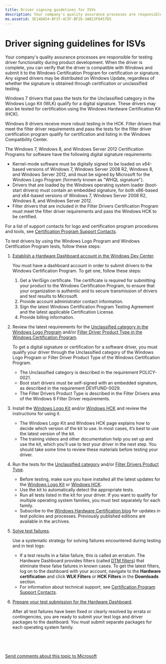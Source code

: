 ```yaml
---
title: Driver signing guidelines for ISVs
description: Your company's quality assurance processes are responsible for testing driver functionality during product development.
ms.assetid: 3E14DA54-8F37-4C5F-BF26-3AB13F8457D5
---
```


# Driver signing guidelines for ISVs


Your company's quality assurance processes are responsible for testing driver functionality during product development. When the driver is complete, you can verify that the driver is compatible with Windows and submit it to the Windows Certification Program for certification or signature. Any signed drivers may be distributed on Windows Update, regardless of whether the signature is obtained through certification or unclassified testing.

Windows 7 drivers that pass the tests for the Unclassified category in the Windows Logo Kit (WLK) qualify for a digital signature. These drivers may also be tested for certification using the Windows Hardware Certification Kit (HCK).

Windows 8 drivers receive more robust testing in the HCK. Filter drivers that meet the filter driver requirements and pass the tests for the filter driver certification program qualify for certification and listing in the Windows Compatibility Center.

The Windows 7, Windows 8, and Windows Server 2012 Certification Programs for software have the following digital signature requirements:

-   Kernel-mode software must be digitally signed to be loaded on x64-based versions of Windows 7, Windows Server 2008 R2, Windows 8, and Windows Server 2012, and must be signed by Microsoft for the Windows Logo Program (formerly known as "WHQL signature").
-   Drivers that are loaded by the Windows operating system loader (boot-start drivers) must contain an embedded signature, for both x86-based and x64-based versions of Windows 7, Windows Server 2008 R2, Windows 8, and Windows Server 2012.
-   Filter drivers that are included in the Filter Drivers Certification Program must meet the filter driver requirements and pass the Windows HCK to be certified.

For a list of support contacts for logo and certification program procedures and tools, see [Certification Program Support Contacts](http://msdn.microsoft.com/en-US/library/windows/hardware/gg487491).

To test drivers by using the Windows Logo Program and Windows Certification Program tests, follow these steps:

1.  [Establish a Hardware Dashboard account in the Windows Dev Center](https://sysdev.microsoft.com/).

    You must have a dashboard account in order to submit drivers to the Windows Certification Program. To get one, follow these steps:

    1.  Get a VeriSign certificate. The certificate is required for submitting your product to the Windows Certification Program, to ensure that your organization is authentic and to secure transmission of drivers and test results to Microsoft.
    2.  Provide account administrator contact information.
    3.  Sign the latest Windows Certification Program Testing Agreement and the latest applicable Certification License.
    4.  Provide billing information.

2.  Review the latest requirements for the [Unclassified category in the Windows Logo Program](http://msdn.microsoft.com/library/windows/hardware/dn423132) and/or [Filter Driver Product Type in the Windows Certification Program](http://msdn.microsoft.com/en-US/library/windows/hardware/jj128255).

    To get a digital signature or certification for a software driver, you must qualify your driver through the Unclassified category of the Windows Logo Program or Filter Driver Product Type of the Windows Certification Program.

    -   The Unclassified category is described in the requirement POLICY-0021.
    -   Boot start drivers must be self-signed with an embedded signature, as described in the requirement DEVFUND-0029.
    -   The Filter Drivers Product Type is described in the Filter Drivers area of the Windows 8 Filter Driver requirements.

3.  Install the [Windows Logo Kit](http://msdn.microsoft.com/en-US/library/windows/hardware/gg487530) and/or [Windows HCK](https://go.microsoft.com/fwlink/p/?LinkId=733613) and review the instructions for using it.
    -   The Windows Logo Kit and Windows HCK page explains how to decide which version of the kit to use. In most cases, it’s best to use the latest version of the kit.
    -   The training videos and other documentation help you set up and use the kit, which you’ll use to test your driver in the next step. You should take some time to review these materials before testing your driver.

4.  Run the tests for the [Unclassified category](http://msdn.microsoft.com/library/windows/hardware/dn423132) and/or [Filter Drivers Product Type](http://msdn.microsoft.com/en-US/library/windows/hardware/jj124779).
    -   Before testing, make sure you have installed all the latest updates for the [Windows Logo Kit](http://msdn.microsoft.com/en-US/library/windows/hardware/gg487530) or [Windows HCK](https://go.microsoft.com/fwlink/p/?LinkId=733613).
    -   Use the kit to automatically detect the appropriate tests.
    -   Run all tests listed in the kit for your driver. If you want to qualify for multiple operating system families, you must test separately for each family.
    -   Subscribe to the [Windows Hardware Certification blog](http://blogs.msdn.com/b/windows_hardware_certification/) for updates in test policies and processes. Previously published editions are available in the archives.

5.  [Solve test failures](http://msdn.microsoft.com/en-US/library/windows/hardware/jj124946).

    Use a systematic strategy for solving failures encountered during testing and in test logs:

    -   If a test results in a false failure, this is called an erratum. The Hardware Dashboard provides filters (called [DTM filters](http://sysdev.microsoft.com/en-US/Hardware/EC/)) that eliminate these false failures in known cases. To get the latest filters, log on to the dashboard with your account, navigate to the **Hardware certification** and click **WLK Filters** or **HCK Filters** in the **Downloads** section.
    -   For information about technical support, see [Certification Program Support Contacts](http://msdn.microsoft.com/en-US/library/windows/hardware/gg487491).

6.  [Prepare your test submission for the Hardware Dashboard](http://msdn.microsoft.com/windows/hardware/br230803.aspx).

    After all test failures have been fixed or clearly resolved by errata or contingencies, you are ready to submit your test logs and driver packages to the dashboard. You must submit separate packages for each operating system family.

 

 

[Send comments about this topic to Microsoft](mailto:wsddocfb@microsoft.com?subject=Documentation%20feedback%20[hw_design\hw_design]:%20Driver%20signing%20guidelines%20for%20ISVs%20%20RELEASE:%20%286/16/2017%29&body=%0A%0APRIVACY%20STATEMENT%0A%0AWe%20use%20your%20feedback%20to%20improve%20the%20documentation.%20We%20don't%20use%20your%20email%20address%20for%20any%20other%20purpose,%20and%20we'll%20remove%20your%20email%20address%20from%20our%20system%20after%20the%20issue%20that%20you're%20reporting%20is%20fixed.%20While%20we're%20working%20to%20fix%20this%20issue,%20we%20might%20send%20you%20an%20email%20message%20to%20ask%20for%20more%20info.%20Later,%20we%20might%20also%20send%20you%20an%20email%20message%20to%20let%20you%20know%20that%20we've%20addressed%20your%20feedback.%0A%0AFor%20more%20info%20about%20Microsoft's%20privacy%20policy,%20see%20http://privacy.microsoft.com/default.aspx. "Send comments about this topic to Microsoft")




